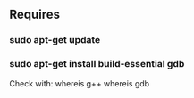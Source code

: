 ## Requires 
### sudo apt-get update
### sudo apt-get install build-essential gdb

Check with:
whereis g++
whereis gdb